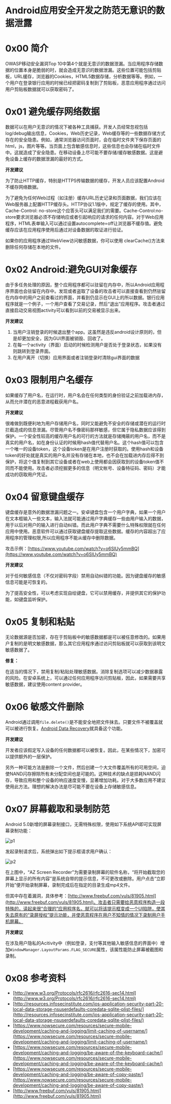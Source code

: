 # Android应用安全开发之防范无意识的数据泄露

0x00 简介
=====

OWASP移动安全漏洞Top 10中第4个就是无意识的数据泄漏。当应用程序存储数据的位置本身是脆弱的时，就会造成无意识的数据泄漏。这些位置可能包括剪贴板，URL缓存，浏览器的Cookies，HTML5数据存储，分析数据等等。例如，一个用户在登录银行应用的时候已经把密码复制到了剪贴板，恶意应用程序通过访问用户剪贴板数据就可以获取密码了。

0x01 避免缓存网络数据
=====

数据可以在用户无意识的情况下被各种工具捕获。开发人员经常忽视包括log/debug输出信息，Cookies，Web历史记录，Web缓存等的一些数据存储方式存在的安全隐患。例如，通常浏览器访问页面时，会在临时文件夹下保存页面的html，js，图片等等。当页面上包含敏感信息时，这些信息也会存储在临时文件中。这就造成了安全隐患。在移动设备上尽可能不要存储/缓存敏感数据。这是避免设备上缓存的数据泄漏的最好的方式。

**开发建议**

为了防止HTTP缓存，特别是HTTPS传输数据的缓存，开发人员应该配置Android不缓存网络数据。

为了避免为任何Web过程（如注册）缓存URL历史记录和页面数据，我们应该在Web服务器上配置HTTP缓存头。HTTP协议1.1版中，规定了缓存的使用。其中，Cache-Control: no-store这个应答头可以满足我们的需要。Cache-Control:no-store要求浏览器必须不存储响应或者引起响应的请求的任何内容。对于Web应用程序，HTML表单输入可以通过设置autocomplete=off让浏览器不缓存值。避免缓存应该在应用程序使用后通过对设备数据的取证进行验证。

如果你的应用程序通过WebView访问敏感数据，你可以使用 clearCache()方法来删除任何存储在本地的文件。

0x02 Android:避免GUI对象缓存
=====

由于多任务处理的原因，整个应用程序都可以驻留在内存中，所以Android应用程序界面也会驻留在内存中。发现或者盗取了设备的攻击者可以直接查看到仍然驻留在内存中的用户之前查看过的界面，并看到仍显示在GUI上的所以数据。银行应用程序就是一个例子，一个用户查看了交易记录，然后“退出”应用程序。攻击者通过直接启动交易视图activity可以看到以前的交易被显示出来。

**开发建议**

1.  当用户注销登录的时候退出整个app。这虽然是违反android设计原则的，但是却更加安全，因为GUI界面被销毁、回收了。
2.  在每一个activity（界面）启动的时候检测用户是否处于登录状态，如果没有则跳转到登录界面。
3.  在用户离开（切换）应用界面或者注销登录时清除gui界面的数据

0x03 限制用户名缓存
=====

如果缓存了用户名，在运行时，用户名会在任何类型的身份验证之前加载进内存，从而允许潜在的恶意进程截获用户名。

**开发建议**

很难做到既便利地为用户存储用户名，同时又能避免不安全的存储或潜在的运行时拦截造成的信息泄漏。尽管用户名不像密码那样敏感，但它属于隐私数据应该得到保护。一个安全性较高的缓存用户名的可行的方法就是存储掩蔽的用户名，而不是真实的用户名，如在身份认证的时候用hash值代替用户名。这个hash值可以包含一个唯一的设备token，这个设备token是在用户注册时获取的。使用hash和设备token的好处就是真实的用户名并没有存储在本地，也不会在加载进内存后得不到保护，将这个值复制到其它设备或者在web上使用都会因获取到的设备token值不同而不能使用。攻击者必须挖掘更多的信息（明文帐号、设备特征码、密码）才能成功的窃取用户凭证。

0x04 留意键盘缓存
=====

键盘缓存是意外的数据泄漏问题之一。安卓键盘包含一个用户字典，如果一个用户在文本框输入一些文本，输入法就可能通过用户字典缓存一些由用户输入的数据，用于以后对用户的输入进行自动纠错。而此用户字典不需要什么特殊权限就在任何应用中使用。恶意软件可以通过获取键盘缓存提取这些数据。缓存的内容超出了应用程序的管理权限,所以应用程序不能从缓存中删除数据。

攻击示例：[https://www.youtube.com/watch?v=o6SlUy5mmBQ](https://www.youtube.com/watch?v=o6SlUy5mmBQ)

**开发建议**

对于任何敏感信息（不仅对密码字段）禁用自动纠错的功能。因为键盘缓存的敏感信息可能是可恢复的。

为了提高安全性，可以考虑实现自绘键盘，它可以禁用缓存，并提供其它的保护功能，如键盘监听保护。

0x05 复制和粘贴
=====

无论数据源是否加密，存在于剪贴板中的敏感数据都是可以被任意修改的。如果用户复制的是明文敏感数据，那么其它应用程序通过访问剪贴板就可以获取到该明文敏感数据了。

**修复：**

在适当的情况下，禁用复制/粘贴处理敏感数据。消除复制选项可以减少数据暴露的风险。在安卓系统上，可以通过任何应用程序访问剪贴板，因此，如果需要共享敏感数据，建议使用content provider。

0x06 敏感文件删除
=====

Android通过调用`file.delete()`是不能安全地把文件抹去。只要文件不被覆盖就可以被进行恢复。[Android Data Recovery](http://www.android-recovery.net/android-data-recovery.html)就具备这个功能。

**开发建议**

开发者应该假定写入设备的任何数据都可以被恢复。因此，在某些情况下，加密可以提供额外的一层保护。

另外一种可能方法是删除一个文件，然后创建一个大文件覆盖所有的可用空间，迫使NAND闪存擦除所有未分配空间也是可能的。这种技术的缺点是损耗NAND闪存，导致应用和整个设备的响应速度变慢，显著增加功耗。对于大多数应用不建议使用此方法。理想的解决办法是尽可能不要在设备上存储敏感信息。

0x07 屏幕截取和录制防范
=====

Android 5.0新增的屏幕录制接口，无需特殊权限，使用如下系统API即可实现屏幕录制功能：

![p1](http://drops.javaweb.org/uploads/images/28ce755a66bd01f768d5340723f8104d77a5f47b.jpg)

发起录制请求后，系统弹出如下提示框请求用户确认：

![p2](http://drops.javaweb.org/uploads/images/5f067d9b0b0278a0323939f4b61f8d27c02d1cdc.jpg)

在上图中，“AZ Screen Recorder”为需要录制屏幕的软件名称，“将开始截取您的屏幕上显示的所有内容”是系统自带的提示信息，不可更改或删除。用户点击“立即开始”便开始录制屏幕，录制完成后在指定的目录生成mp4文件。

但其中存在着漏洞，具体参考：[http://www.freebuf.com/vuls/81905.html](http://www.freebuf.com/vuls/81905.html)。攻击者只需要给恶意程序构造一段特殊的，读起来很“合理的”应用程序名，就可以将该提示框变成一个UI陷阱，使其失去原有的“录屏授权”提示功能，并使恶意程序在用户不知情的情况下录制用户手机屏幕。

**开发建议**

在涉及用户隐私的Acitivity中（例如登录，支付等其他输入敏感信息的界面中）增加`WindowManager.LayoutParams.FLAG_SECURE`属性，该属性能防止屏幕被截图和录制。

0x08 参考资料
=====

*   [http://www.w3.org/Protocols/rfc2616/rfc2616-sec14.html](http://www.w3.org/Protocols/rfc2616/rfc2616-sec14.html)
*   [http://resources.infosecinstitute.com/ios-application-security-part-20-local-data-storage-nsuserdefaults-coredata-sqlite-plist-files/](http://resources.infosecinstitute.com/ios-application-security-part-20-local-data-storage-nsuserdefaults-coredata-sqlite-plist-files/)
*   [https://www.nowsecure.com/resources/secure-mobile-development/caching-and-logging/limit-caching-of-username/](https://www.nowsecure.com/resources/secure-mobile-development/caching-and-logging/limit-caching-of-username/)
*   [https://www.nowsecure.com/resources/secure-mobile-development/caching-and-logging/be-aware-of-the-keyboard-cache/](https://www.nowsecure.com/resources/secure-mobile-development/caching-and-logging/be-aware-of-the-keyboard-cache/)
*   [https://www.nowsecure.com/resources/secure-mobile-development/caching-and-logging/be-aware-of-copy-paste/](https://www.nowsecure.com/resources/secure-mobile-development/caching-and-logging/be-aware-of-copy-paste/)
*   [http://www.freebuf.com/vuls/81905.html](http://www.freebuf.com/vuls/81905.html)